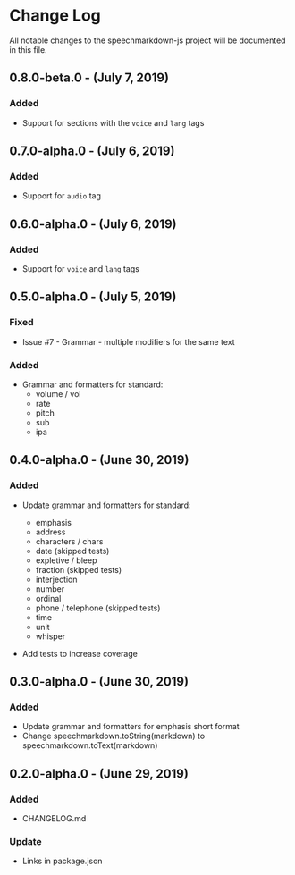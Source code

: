 # Change Log
All notable changes to the speechmarkdown-js project will be documented in this file.

## 0.8.0-beta.0 - (July 7, 2019)
### Added
- Support for sections with the `voice` and `lang` tags

## 0.7.0-alpha.0 - (July 6, 2019)
### Added
- Support for `audio` tag

## 0.6.0-alpha.0 - (July 6, 2019)
### Added
- Support for `voice` and `lang` tags

## 0.5.0-alpha.0 - (July 5, 2019)
### Fixed
- Issue #7 - Grammar - multiple modifiers for the same text
### Added
- Grammar and formatters for standard:
    - volume / vol
    - rate
    - pitch
    - sub
    - ipa

## 0.4.0-alpha.0 - (June 30, 2019)
### Added
- Update grammar and formatters for standard:
    - emphasis
    - address
    - characters / chars
    - date (skipped tests)
    - expletive / bleep
    - fraction (skipped tests)
    - interjection
    - number
    - ordinal
    - phone / telephone (skipped tests)
    - time
    - unit
    - whisper


- Add tests to increase coverage

## 0.3.0-alpha.0 - (June 30, 2019)
### Added
- Update grammar and formatters for emphasis short format
- Change speechmarkdown.toString(markdown) to speechmarkdown.toText(markdown)


## 0.2.0-alpha.0 - (June 29, 2019)
### Added
- CHANGELOG.md

### Update
- Links in package.json